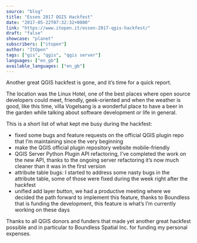 ```yaml
---
source: "blog"
title: "Essen 2017 QGIS Hackfest"
date: "2017-05-22T07:32:32+0000"
link: "https://www.itopen.it/essen-2017-qgis-hackfest/"
draft: "false"
showcase: "planet"
subscribers: ["itopen"]
author: "ItOpen"
tags: ["gis", "qgis", "qgis server"]
languages: ["en_gb"]
available_languages: ["en_gb"]
---
```


Another great QGIS hackfest is gone, and it&#8217;s time for a quick report.

The location was the Linux Hotel, one of the best places where open source developers could meet, friendly, geek-oriented and when the weather is good, like this time, villa Vogelsang is a wonderful place to have a beer in the garden while talking about software development or life in general.

This is a short list of what kept me busy during the hackfest:
<ul>
 	<li>fixed some bugs and feature requests on the official QGIS plugin repo that I&#8217;m maintaining since the very beginning</li>
 	<li>make the QGIS official plugin repository website mobile-friendly</li>
 	<li>QGIS Server Python Plugin API refactoring, I&#8217;ve completed the work on the new API, thanks to the ongoing server refactoring it&#8217;s now much cleaner than it was in the first version</li>
 	<li>attribute table bugs: I started to address some nasty bugs in the attribute table, some of those were fixed during the week right after the hackfest</li>
 	<li>unified add layer button, we had a productive meeting where we decided the path forward to implement this feature, thanks to Boundless that is funding the development, this feature is what&#8217;s I&#8217;m currently working on these days</li>
</ul>
Thanks to all QGIS donors and funders that made yet another great hackfest possible and in particular to Boundless Spatial Inc. for funding my personal expenses.

&nbsp;

&nbsp;
